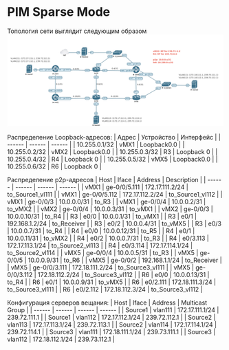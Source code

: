 # PIM Sparse Mode

Топология сети выглядит следующим образом
![Топология сети](https://github.com/bonishvarik/otus-net-arch/raw/main/HW5/HW5_topo.png)

Распределение Loopback-адресов:
| Адрес | Устройство | Интерфейс |
| ------ | ------ | ------ |
| 10.255.0.1/32 | vMX1 | Loopback0.0 |
| 10.255.0.2/32 | vMX2 | Loopback0.0 |
| 10.255.0.3/32 | R3 | Loopback 0 |
| 10.255.0.4/32 | R4 | Loopback 0 |
| 10.255.0.5/32 | vMX5 | Loopback0.0 |
| 10.255.0.6/32 | R6 | Loopback 0 |

Распределение p2p-адресов
| Host | Iface | Address | Description |
| ------ | ------ | ------ | ------ |
| vMX1 | ge-0/0/5.111 | 172.17.111.2/24 | to_Source1_vl111 |
| vMX1 | ge-0/0/5.112 | 172.17.112.2/24 | to_Source1_vl112 |
| vMX1 | ge-0/0/3 | 10.0.0.0/31 | to_R3 |
| vMX1 | ge-0/0/4 | 10.0.0.2/31 | to_vMX2 |
| vMX2 | ge-0/0/4 | 10.0.0.3/31 | to_vMX1 |
| vMX2 | ge-0/0/3 | 10.0.0.10/31 | to_R4 |
| R3 | e0/0 | 10.0.0.1/31 | to_vMX1 |
| R3 | e0/1 | 192.168.1.2/24 | to_Receiver |
| R3 | e0/2 | 10.0.0.4/31 | to_vMX5 |
| R3 | e0/3 | 10.0.0.7/31 | to_R4 |
| R4 | e0/0 | 10.0.0.12/31 | to_R5 |
| R4 | e0/1 | 10.0.0.11/31 | to_vMX2 |
| R4 | e0/2 | 10.0.0.7/31 | to_R3 |
| R4 | e0/3.113 | 172.17.113.1/24 | to_Source2_vl113 |
| R4 | e0/3.114 | 172.17.114.1/24 | to_Source2_vl114 |
| vMX5 | ge-0/0/4 | 10.0.0.5/31 | to_R3 |
| vMX5 | ge-0/0/5 | 10.0.0.9/31 | to_R6 |
| vMX5 | ge-0/0/2 | 192.168.1.1/24 | to_Receiver |
| vMX5 | ge-0/0/3.111 | 172.18.111.2/24 | to_Source3_vl111 |
| vMX5 | ge-0/0/3.112 | 172.18.112.2/24 | to_Source3_vl112 |
| R6 | e0/0 | 10.0.0.13/31 | to_R4 |
| R6 | e0/1 | 10.0.0.9/31 | to_vMX5 |
| R6 | e0/2.111 | 172.18.111.3/24 | to_Source3_vl111 |
| R6 | e0/2.112 | 172.18.112.3/24 | to_Source3_vl112 |

Конфигурация серверов вещания:
| Host | Iface | Address | Multicast Group |
| ------ | ------ | ------ | ------ |
| Source1 | vlan111 | 172.17.111.1/24 | 239.72.111.1 |
| Source1 | vlan112 | 172.17.112.1/24 | 239.72.112.1 |
| Source2 | vlan113 | 172.17.113.1/24 | 239.72.113.1 |
| Source2 | vlan114 | 172.17.114.1/24 | 239.72.114.1 |
| Source3 | vlan111 | 172.18.111.1/24 | 239.73.111.1 |
| Source3 | vlan112 | 172.18.112.1/24 | 239.73.112.1 |
